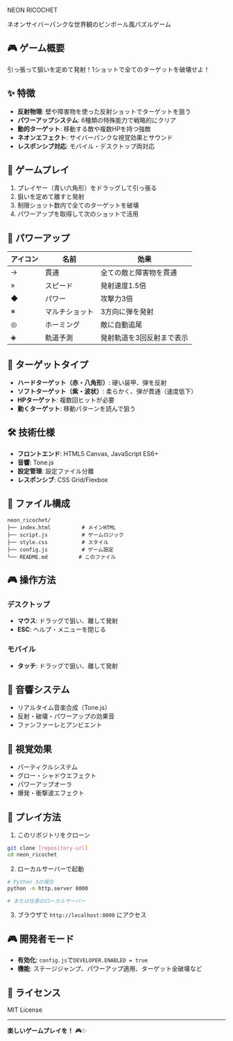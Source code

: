  NEON RICOCHET

ネオンサイバーパンクな世界観のピンボール風パズルゲーム

## 🎮 ゲーム概要

引っ張って狙いを定めて発射！1ショットで全てのターゲットを破壊せよ！

## ✨ 特徴

- **反射物理**: 壁や障害物を使った反射ショットでターゲットを狙う
- **パワーアップシステム**: 6種類の特殊能力で戦略的にクリア
- **動的ターゲット**: 移動する敵や複数HPを持つ強敵
- **ネオンエフェクト**: サイバーパンクな視覚効果とサウンド
- **レスポンシブ対応**: モバイル・デスクトップ両対応

## 🎯 ゲームプレイ

1. プレイヤー（青い六角形）をドラッグして引っ張る
2. 狙いを定めて離すと発射
3. 制限ショット数内で全てのターゲットを破壊
4. パワーアップを取得して次のショットで活用

## 🚀 パワーアップ

| アイコン | 名前 | 効果 |
|---------|------|------|
| → | 貫通 | 全ての敵と障害物を貫通 |
| » | スピード | 発射速度1.5倍 |
| ◆ | パワー | 攻撃力3倍 |
| ※ | マルチショット | 3方向に弾を発射 |
| ◎ | ホーミング | 敵に自動追尾 |
| ◈ | 軌道予測 | 発射軌道を3回反射まで表示 |

## 🎯 ターゲットタイプ

- **ハードターゲット（赤・八角形）**: 硬い装甲、弾を反射
- **ソフトターゲット（紫・波状）**: 柔らかく、弾が貫通（速度低下）
- **HPターゲット**: 複数回ヒットが必要
- **動くターゲット**: 移動パターンを読んで狙う

## 🛠️ 技術仕様

- **フロントエンド**: HTML5 Canvas, JavaScript ES6+
- **音響**: Tone.js
- **設定管理**: 設定ファイル分離
- **レスポンシブ**: CSS Grid/Flexbox

## 📂 ファイル構成

```
neon_ricochet/
├── index.html          # メインHTML
├── script.js           # ゲームロジック
├── style.css           # スタイル
├── config.js           # ゲーム設定
└── README.md          # このファイル
```

## 🎮 操作方法

### デスクトップ
- **マウス**: ドラッグで狙い、離して発射
- **ESC**: ヘルプ・メニューを閉じる

### モバイル
- **タッチ**: ドラッグで狙い、離して発射

## 🎵 音響システム

- リアルタイム音楽合成（Tone.js）
- 反射・破壊・パワーアップの効果音
- ファンファーレとアンビエント

## 🎨 視覚効果

- パーティクルシステム
- グロー・シャドウエフェクト
- パワーアップオーラ
- 爆発・衝撃波エフェクト

## 🚀 プレイ方法

1. このリポジトリをクローン
```bash
git clone [repository-url]
cd neon_ricochet
```

2. ローカルサーバーで起動
```bash
# Python 3の場合
python -m http.server 8000

# または任意のローカルサーバー
```

3. ブラウザで `http://localhost:8000` にアクセス

## 🎮 開発者モード

- **有効化**: `config.js`で`DEVELOPER.ENABLED = true`
- **機能**: ステージジャンプ、パワーアップ適用、ターゲット全破壊など

## 📝 ライセンス

MIT License

---

**楽しいゲームプレイを！** 🎮✨